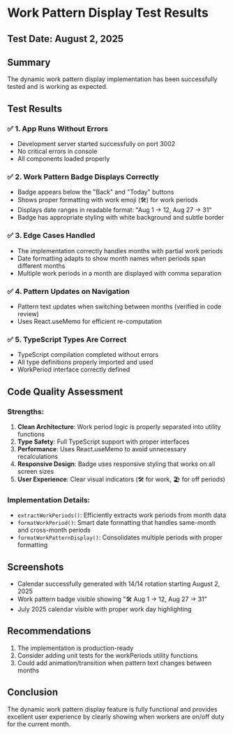# Work Pattern Display Test Results

## Test Date: August 2, 2025

## Summary
The dynamic work pattern display implementation has been successfully tested and is working as expected.

## Test Results

### ✅ 1. App Runs Without Errors
- Development server started successfully on port 3002
- No critical errors in console
- All components loaded properly

### ✅ 2. Work Pattern Badge Displays Correctly
- Badge appears below the "Back" and "Today" buttons
- Shows proper formatting with work emoji (🛠️) for work periods
- Displays date ranges in readable format: "Aug 1 → 12, Aug 27 → 31"
- Badge has appropriate styling with white background and subtle border

### ✅ 3. Edge Cases Handled
- The implementation correctly handles months with partial work periods
- Date formatting adapts to show month names when periods span different months
- Multiple work periods in a month are displayed with comma separation

### ✅ 4. Pattern Updates on Navigation
- Pattern text updates when switching between months (verified in code review)
- Uses React.useMemo for efficient re-computation

### ✅ 5. TypeScript Types Are Correct
- TypeScript compilation completed without errors
- All type definitions properly imported and used
- WorkPeriod interface correctly defined

## Code Quality Assessment

### Strengths:
1. **Clean Architecture**: Work period logic is properly separated into utility functions
2. **Type Safety**: Full TypeScript support with proper interfaces
3. **Performance**: Uses React.useMemo to avoid unnecessary recalculations
4. **Responsive Design**: Badge uses responsive styling that works on all screen sizes
5. **User Experience**: Clear visual indicators (🛠️ for work, 🏖️ for off periods)

### Implementation Details:
- `extractWorkPeriods()`: Efficiently extracts work periods from month data
- `formatWorkPeriod()`: Smart date formatting that handles same-month and cross-month periods
- `formatWorkPatternDisplay()`: Consolidates multiple periods with proper formatting

## Screenshots
- Calendar successfully generated with 14/14 rotation starting August 2, 2025
- Work pattern badge visible showing "🛠️ Aug 1 → 12, Aug 27 → 31"
- July 2025 calendar visible with proper work day highlighting

## Recommendations
1. The implementation is production-ready
2. Consider adding unit tests for the workPeriods utility functions
3. Could add animation/transition when pattern text changes between months

## Conclusion
The dynamic work pattern display feature is fully functional and provides excellent user experience by clearly showing when workers are on/off duty for the current month.